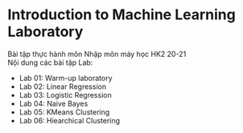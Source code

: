 # Introduction to Machine Learning Laboratory
Bài tập thực hành môn Nhập môn máy học HK2 20-21 <br/>
Nội dung các bài tập Lab:
<ul>
  <li> Lab 01: Warm-up laboratory </li>
  <li> Lab 02: Linear Regression </li>
  <li> Lab 03: Logistic Regression </li>
  <li> Lab 04: Naive Bayes </li>
  <li> Lab 05: KMeans Clustering </li>
  <li> Lab 06: Hiearchical Clustering </li>
</ul>
